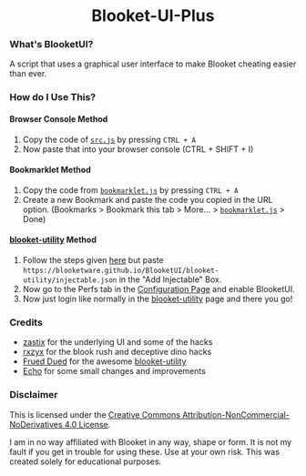 <h1 align="center">
  Blooket-UI-Plus
  <br>
</h1>


### What's BlooketUI?

A script that uses a graphical user interface to make Blooket cheating easier than ever.

### How do I Use This?

#### Browser Console Method

1. Copy the code of [`src.js`](https://raw.githubusercontent.com/Blooketware/BlooketUI/main/src.js) by pressing `CTRL + A`
2. Now paste that into your browser console (CTRL + SHIFT + I)

#### Bookmarklet Method

1. Copy the code from [`bookmarklet.js`](https://raw.githubusercontent.com/Blooketware/BlooketUI/main/bookmarklet.js) by pressing `CTRL + A`
2. Create a new Bookmark and paste the code you copied in the URL option. (Bookmarks > Bookmark this tab > More... > [`bookmarklet.js`](https://raw.githubusercontent.com/Blooketware/BlooketUI/main/bookmarklet.js) > Done)

#### [blooket-utility](https://github.com/ThatFruedDued/blooket-utility) Method

1. Follow the steps given [here](https://github.com/ThatFruedDued/blooket-utility#how-do-i-use-it) but paste `https://blooketware.github.io/BlooketUI/blooket-utility/injectable.json` in the "Add Injectable" Box.
2. Now go to the Perfs tab in the [Configuration Page](https://blooket-utility.okr765.com/conf) and enable BlooketUI.
3. Now just login like normally in the [blooket-utility](https://blooket-utility.okr765.com/) page and there you go!
### Credits

- [zastix](https://github.com/notzastix) for the underlying UI and some of the hacks
- [rxzyx](https://github.com/rxzyx) for the blook rush and deceptive dino hacks
- [Frued Dued](https://github.com/ThatFruedDued) for the awesome [blooket-utility](https://github.com/ThatFruedDued/blooket-utility/)
- [Echo](https://github.com/3kh0) for some small changes and improvements

### Disclaimer

This is licensed under the [Creative Commons Attribution-NonCommercial-NoDerivatives 4.0 License](https://creativecommons.org/licenses/by-nc-nd/4.0/).

I am in no way affiliated with Blooket in any way, shape or form. It is not my fault if you get in trouble for using these. Use at your own risk. This was created solely for educational purposes.
